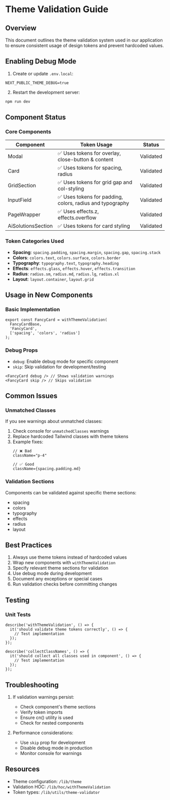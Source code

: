 # Theme Validation Guide

## Overview
This document outlines the theme validation system used in our application to ensure consistent usage of design tokens and prevent hardcoded values.

## Enabling Debug Mode
1. Create or update `.env.local`:
```env
NEXT_PUBLIC_THEME_DEBUG=true
```

2. Restart the development server:
```bash
npm run dev
```

## Component Status

### Core Components

| Component | Token Usage | Status |
|-----------|-------------|---------|
| Modal | ✅ Uses tokens for overlay, close-button & content | Validated |
| Card | ✅ Uses tokens for spacing, radius | Validated |
| GridSection | ✅ Uses tokens for grid gap and col-styling | Validated |
| InputField | ✅ Uses tokens for padding, colors, radius and typography | Validated |
| PageWrapper | ✅ Uses effects.z, effects.overflow | Validated |
| AiSolutionsSection | ✅ Uses tokens for card styling | Validated |

### Token Categories Used

- **Spacing**: `spacing.padding`, `spacing.margin`, `spacing.gap`, `spacing.stack`
- **Colors**: `colors.text`, `colors.surface`, `colors.border`
- **Typography**: `typography.text`, `typography.heading`
- **Effects**: `effects.glass`, `effects.hover`, `effects.transition`
- **Radius**: `radius.sm`, `radius.md`, `radius.lg`, `radius.xl`
- **Layout**: `layout.container`, `layout.grid`

## Usage in New Components

### Basic Implementation
```tsx
export const FancyCard = withThemeValidation(
  FancyCardBase,
  'FancyCard',
  ['spacing', 'colors', 'radius']
);
```

### Debug Props
- `debug`: Enable debug mode for specific component
- `skip`: Skip validation for development/testing

```tsx
<FancyCard debug /> // Shows validation warnings
<FancyCard skip /> // Skips validation
```

## Common Issues

### Unmatched Classes
If you see warnings about unmatched classes:
1. Check console for `unmatchedClasses` warnings
2. Replace hardcoded Tailwind classes with theme tokens
3. Example fixes:
   ```tsx
   // ❌ Bad
   className="p-4"
   
   // ✅ Good
   className={spacing.padding.md}
   ```

### Validation Sections
Components can be validated against specific theme sections:
- spacing
- colors
- typography
- effects
- radius
- layout

## Best Practices

1. Always use theme tokens instead of hardcoded values
2. Wrap new components with `withThemeValidation`
3. Specify relevant theme sections for validation
4. Use debug mode during development
5. Document any exceptions or special cases
6. Run validation checks before committing changes

## Testing

### Unit Tests
```tsx
describe('withThemeValidation', () => {
  it('should validate theme tokens correctly', () => {
    // Test implementation
  });
});

describe('collectClassNames', () => {
  it('should collect all classes used in component', () => {
    // Test implementation
  });
});
```

## Troubleshooting

1. If validation warnings persist:
   - Check component's theme sections
   - Verify token imports
   - Ensure cn() utility is used
   - Check for nested components

2. Performance considerations:
   - Use `skip` prop for development
   - Disable debug mode in production
   - Monitor console for warnings

## Resources

- Theme configuration: `/lib/theme`
- Validation HOC: `/lib/hoc/withThemeValidation`
- Token types: `/lib/utils/theme-validator` 